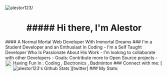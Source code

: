 <p align="left"> <img src=https://komarev.com/ghpvc/?username=alestor123 alt=alestor123/> </p>
<h1 align="center">##### Hi there, I'm Alestor </h1>
#### A Normal Mortal Web Developer With Immortal Dreams
### I'm a Student Developer and an Enthusiast In Coding 
- I'm a Self Taught Developer Who Is Passionate About His Work
- I’m looking to collaborate with other Developers
- Goals: Contribute more to Open Source projects
- Having Fun In :  Coding , Electronics  , Badminton
### Connect with me:
[<img align="left" alt="alestor123 | Twitter" width="22px" src="https://cdn.jsdelivr.net/npm/simple-icons@v3/icons/twitter.svg" />][twitter]
### My Stats:
<img align="left" alt="alestor123's Github Stats" src="https://github-readme-stats.vercel.app/api?username=alestor123&show_icons=true&theme=dark" />
